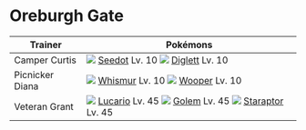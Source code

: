 # Oreburgh Gate

Trainer                    | Pokémons
---                        | ---
Camper Curtis              | ![][273]  [Seedot] Lv. 10  ![][050]  [Diglett] Lv. 10
Picnicker Diana            | ![][293]  [Whismur] Lv. 10  ![][194]  [Wooper] Lv. 10
Veteran Grant              | ![][448]  [Lucario] Lv. 45  ![][076]  [Golem] Lv. 45  ![][398]  [Staraptor] Lv. 45


[Diglett]: /pokemon_changes/050/
[Golem]: /pokemon_changes/076/
[Wooper]: /pokemon_changes/194/
[Seedot]: /pokemon_changes/273/
[Whismur]: /pokemon_changes/293/
[Staraptor]: /pokemon_changes/398/
[Lucario]: /pokemon_changes/448/
[050]: /img/pokemon/050.png
[076]: /img/pokemon/076.png
[194]: /img/pokemon/194.png
[273]: /img/pokemon/273.png
[293]: /img/pokemon/293.png
[398]: /img/pokemon/398.png
[448]: /img/pokemon/448.png
